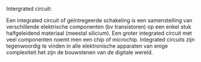 Intergrated circuit:

Een integrated circuit of geïntregeerde schakeling is een samenstelling van verschillende elektrische componenten (bv transistoren) op een enkel stuk halfgeleidend materiaal (meestal silicium). Een groter integrated circuit met veel componenten noemt men een chip of microchip. Integrated circuits zijn tegenwoordig te vinden in alle elektronische apparaten van enige complexiteit het zijn de bouwstenen van de digitale wereld. 
